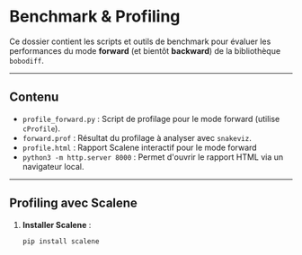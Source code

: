 # Benchmark & Profiling

Ce dossier contient les scripts et outils de benchmark pour évaluer les performances du mode **forward** (et bientôt **backward**) de la bibliothèque `bobodiff`.

---

## Contenu

- `profile_forward.py` : Script de profilage pour le mode forward (utilise `cProfile`).
- `forward.prof` : Résultat du profilage à analyser avec `snakeviz`.
- `profile.html` : Rapport Scalene interactif pour le mode forward
- `python3 -m http.server 8000` : Permet d'ouvrir le rapport HTML via un navigateur local.

---

## Profiling avec Scalene

1. **Installer Scalene** :

   ```bash
   pip install scalene
